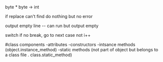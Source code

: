 byte * byte -> int

if replace can't find do nothing but no error

output empty line  -- can run but output empty

switch if no break, go to next case not i++

#class components
-attributes
-constructors
-intsance methods (object.instance_method)
-static methods (not part of object but belongs to a class file . class.static_method)